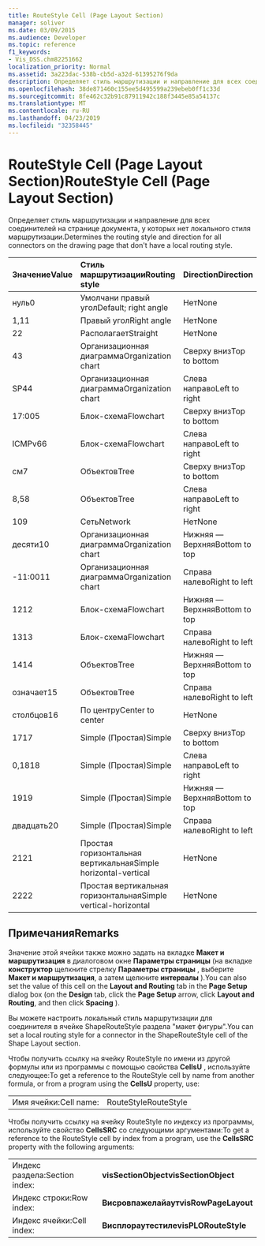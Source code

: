 ```yaml
---
title: RouteStyle Cell (Page Layout Section)
manager: soliver
ms.date: 03/09/2015
ms.audience: Developer
ms.topic: reference
f1_keywords:
- Vis_DSS.chm82251662
localization_priority: Normal
ms.assetid: 3a223dac-538b-cb5d-a32d-61395276f9da
description: Определяет стиль маршрутизации и направление для всех соединителей на странице документа, у которых нет локального стиля маршрутизации.
ms.openlocfilehash: 38de871460c155ee5d495599a239ebeb0ff1c33d
ms.sourcegitcommit: 8fe462c32b91c87911942c188f3445e85a54137c
ms.translationtype: MT
ms.contentlocale: ru-RU
ms.lasthandoff: 04/23/2019
ms.locfileid: "32358445"
---
```

# <a name="routestyle-cell-page-layout-section"></a><span data-ttu-id="4838c-103">RouteStyle Cell (Page Layout Section)</span><span class="sxs-lookup"><span data-stu-id="4838c-103">RouteStyle Cell (Page Layout Section)</span></span>

<span data-ttu-id="4838c-104">Определяет стиль маршрутизации и направление для всех соединителей на странице документа, у которых нет локального стиля маршрутизации.</span><span class="sxs-lookup"><span data-stu-id="4838c-104">Determines the routing style and direction for all connectors on the drawing page that don't have a local routing style.</span></span>
  
|<span data-ttu-id="4838c-105">**Значение**</span><span class="sxs-lookup"><span data-stu-id="4838c-105">**Value**</span></span>|<span data-ttu-id="4838c-106">**Стиль маршрутизации**</span><span class="sxs-lookup"><span data-stu-id="4838c-106">**Routing style**</span></span>|<span data-ttu-id="4838c-107">**Direction**</span><span class="sxs-lookup"><span data-stu-id="4838c-107">**Direction**</span></span>|<span data-ttu-id="4838c-108">**Константа автоматизации**</span><span class="sxs-lookup"><span data-stu-id="4838c-108">**Automation constant**</span></span>|
|:-----|:-----|:-----|:-----|
|<span data-ttu-id="4838c-109">нуль</span><span class="sxs-lookup"><span data-stu-id="4838c-109">0</span></span>  <br/> |<span data-ttu-id="4838c-110">Умолчани правый угол</span><span class="sxs-lookup"><span data-stu-id="4838c-110">Default; right angle</span></span>  <br/> |<span data-ttu-id="4838c-111">Нет</span><span class="sxs-lookup"><span data-stu-id="4838c-111">None</span></span>  <br/> |<span data-ttu-id="4838c-112">**Вислораутедефаулт**</span><span class="sxs-lookup"><span data-stu-id="4838c-112">**visLORouteDefault**</span></span> <br/> |
|<span data-ttu-id="4838c-113">1,1</span><span class="sxs-lookup"><span data-stu-id="4838c-113">1</span></span>  <br/> |<span data-ttu-id="4838c-114">Правый угол</span><span class="sxs-lookup"><span data-stu-id="4838c-114">Right angle</span></span>  <br/> |<span data-ttu-id="4838c-115">Нет</span><span class="sxs-lookup"><span data-stu-id="4838c-115">None</span></span>  <br/> |<span data-ttu-id="4838c-116">**Вислораутеригхтангле**</span><span class="sxs-lookup"><span data-stu-id="4838c-116">**visLORouteRightAngle**</span></span> <br/> |
|<span data-ttu-id="4838c-117">2</span><span class="sxs-lookup"><span data-stu-id="4838c-117">2</span></span>  <br/> |<span data-ttu-id="4838c-118">Располагает</span><span class="sxs-lookup"><span data-stu-id="4838c-118">Straight</span></span>  <br/> |<span data-ttu-id="4838c-119">Нет</span><span class="sxs-lookup"><span data-stu-id="4838c-119">None</span></span>  <br/> |<span data-ttu-id="4838c-120">**Вислораутестраигхт**</span><span class="sxs-lookup"><span data-stu-id="4838c-120">**visLORouteStraight**</span></span> <br/> |
|<span data-ttu-id="4838c-121">4</span><span class="sxs-lookup"><span data-stu-id="4838c-121">3</span></span>  <br/> |<span data-ttu-id="4838c-122">Организационная диаграмма</span><span class="sxs-lookup"><span data-stu-id="4838c-122">Organization chart</span></span>  <br/> |<span data-ttu-id="4838c-123">Сверху вниз</span><span class="sxs-lookup"><span data-stu-id="4838c-123">Top to bottom</span></span>  <br/> |<span data-ttu-id="4838c-124">**Вислораутеоргчартнс**</span><span class="sxs-lookup"><span data-stu-id="4838c-124">**visLORouteOrgChartNS**</span></span> <br/> |
|<span data-ttu-id="4838c-125">SP4</span><span class="sxs-lookup"><span data-stu-id="4838c-125">4</span></span>  <br/> |<span data-ttu-id="4838c-126">Организационная диаграмма</span><span class="sxs-lookup"><span data-stu-id="4838c-126">Organization chart</span></span>  <br/> |<span data-ttu-id="4838c-127">Слева направо</span><span class="sxs-lookup"><span data-stu-id="4838c-127">Left to right</span></span>  <br/> |<span data-ttu-id="4838c-128">**Вислораутеоргчартве**</span><span class="sxs-lookup"><span data-stu-id="4838c-128">**visLORouteOrgChartWE**</span></span> <br/> |
|<span data-ttu-id="4838c-129">17:00</span><span class="sxs-lookup"><span data-stu-id="4838c-129">5</span></span>  <br/> |<span data-ttu-id="4838c-130">Блок-схема</span><span class="sxs-lookup"><span data-stu-id="4838c-130">Flowchart</span></span>  <br/> |<span data-ttu-id="4838c-131">Сверху вниз</span><span class="sxs-lookup"><span data-stu-id="4838c-131">Top to bottom</span></span>  <br/> |<span data-ttu-id="4838c-132">**Вислораутефловчартнс**</span><span class="sxs-lookup"><span data-stu-id="4838c-132">**visLORouteFlowchartNS**</span></span> <br/> |
|<span data-ttu-id="4838c-133">ICMPv6</span><span class="sxs-lookup"><span data-stu-id="4838c-133">6</span></span>  <br/> |<span data-ttu-id="4838c-134">Блок-схема</span><span class="sxs-lookup"><span data-stu-id="4838c-134">Flowchart</span></span>  <br/> |<span data-ttu-id="4838c-135">Слева направо</span><span class="sxs-lookup"><span data-stu-id="4838c-135">Left to right</span></span>  <br/> |<span data-ttu-id="4838c-136">**Вислораутефловчартве**</span><span class="sxs-lookup"><span data-stu-id="4838c-136">**visLORouteFlowchartWE**</span></span> <br/> |
|<span data-ttu-id="4838c-137">см</span><span class="sxs-lookup"><span data-stu-id="4838c-137">7</span></span>  <br/> |<span data-ttu-id="4838c-138">Объектов</span><span class="sxs-lookup"><span data-stu-id="4838c-138">Tree</span></span>  <br/> |<span data-ttu-id="4838c-139">Сверху вниз</span><span class="sxs-lookup"><span data-stu-id="4838c-139">Top to bottom</span></span>  <br/> |<span data-ttu-id="4838c-140">**Вислораутетринс**</span><span class="sxs-lookup"><span data-stu-id="4838c-140">**visLORouteTreeNS**</span></span> <br/> |
|<span data-ttu-id="4838c-141">8,5</span><span class="sxs-lookup"><span data-stu-id="4838c-141">8</span></span>  <br/> |<span data-ttu-id="4838c-142">Объектов</span><span class="sxs-lookup"><span data-stu-id="4838c-142">Tree</span></span>  <br/> |<span data-ttu-id="4838c-143">Слева направо</span><span class="sxs-lookup"><span data-stu-id="4838c-143">Left to right</span></span>  <br/> |<span data-ttu-id="4838c-144">**Вислораутетриве**</span><span class="sxs-lookup"><span data-stu-id="4838c-144">**visLORouteTreeWE**</span></span> <br/> |
|<span data-ttu-id="4838c-145">10</span><span class="sxs-lookup"><span data-stu-id="4838c-145">9</span></span>  <br/> |<span data-ttu-id="4838c-146">Сеть</span><span class="sxs-lookup"><span data-stu-id="4838c-146">Network</span></span>  <br/> |<span data-ttu-id="4838c-147">Нет</span><span class="sxs-lookup"><span data-stu-id="4838c-147">None</span></span>  <br/> |<span data-ttu-id="4838c-148">**Вислораутенетворк**</span><span class="sxs-lookup"><span data-stu-id="4838c-148">**visLORouteNetwork**</span></span> <br/> |
|<span data-ttu-id="4838c-149">десяти</span><span class="sxs-lookup"><span data-stu-id="4838c-149">10</span></span>  <br/> |<span data-ttu-id="4838c-150">Организационная диаграмма</span><span class="sxs-lookup"><span data-stu-id="4838c-150">Organization chart</span></span>  <br/> |<span data-ttu-id="4838c-151">Нижняя — Верхняя</span><span class="sxs-lookup"><span data-stu-id="4838c-151">Bottom to top</span></span>  <br/> |<span data-ttu-id="4838c-152">**Вислораутеоргчартсн**</span><span class="sxs-lookup"><span data-stu-id="4838c-152">**visLORouteOrgChartSN**</span></span> <br/> |
|<span data-ttu-id="4838c-153">-11:00</span><span class="sxs-lookup"><span data-stu-id="4838c-153">11</span></span>  <br/> |<span data-ttu-id="4838c-154">Организационная диаграмма</span><span class="sxs-lookup"><span data-stu-id="4838c-154">Organization chart</span></span>  <br/> |<span data-ttu-id="4838c-155">Справа налево</span><span class="sxs-lookup"><span data-stu-id="4838c-155">Right to left</span></span>  <br/> |<span data-ttu-id="4838c-156">**Вислораутеоргчартев**</span><span class="sxs-lookup"><span data-stu-id="4838c-156">**visLORouteOrgChartEW**</span></span> <br/> |
|<span data-ttu-id="4838c-157">12</span><span class="sxs-lookup"><span data-stu-id="4838c-157">12</span></span>  <br/> |<span data-ttu-id="4838c-158">Блок-схема</span><span class="sxs-lookup"><span data-stu-id="4838c-158">Flowchart</span></span>  <br/> |<span data-ttu-id="4838c-159">Нижняя — Верхняя</span><span class="sxs-lookup"><span data-stu-id="4838c-159">Bottom to top</span></span>  <br/> |<span data-ttu-id="4838c-160">**Вислораутефловчартсн**</span><span class="sxs-lookup"><span data-stu-id="4838c-160">**visLORouteFlowchartSN**</span></span> <br/> |
|<span data-ttu-id="4838c-161">13</span><span class="sxs-lookup"><span data-stu-id="4838c-161">13</span></span>  <br/> |<span data-ttu-id="4838c-162">Блок-схема</span><span class="sxs-lookup"><span data-stu-id="4838c-162">Flowchart</span></span>  <br/> |<span data-ttu-id="4838c-163">Справа налево</span><span class="sxs-lookup"><span data-stu-id="4838c-163">Right to left</span></span>  <br/> |<span data-ttu-id="4838c-164">**Вислораутефловчартев**</span><span class="sxs-lookup"><span data-stu-id="4838c-164">**visLORouteFlowchartEW**</span></span> <br/> |
|<span data-ttu-id="4838c-165">14</span><span class="sxs-lookup"><span data-stu-id="4838c-165">14</span></span>  <br/> |<span data-ttu-id="4838c-166">Объектов</span><span class="sxs-lookup"><span data-stu-id="4838c-166">Tree</span></span>  <br/> |<span data-ttu-id="4838c-167">Нижняя — Верхняя</span><span class="sxs-lookup"><span data-stu-id="4838c-167">Bottom to top</span></span>  <br/> |<span data-ttu-id="4838c-168">**Вислораутетрисн**</span><span class="sxs-lookup"><span data-stu-id="4838c-168">**visLORouteTreeSN**</span></span> <br/> |
|<span data-ttu-id="4838c-169">означает</span><span class="sxs-lookup"><span data-stu-id="4838c-169">15</span></span>  <br/> |<span data-ttu-id="4838c-170">Объектов</span><span class="sxs-lookup"><span data-stu-id="4838c-170">Tree</span></span>  <br/> |<span data-ttu-id="4838c-171">Справа налево</span><span class="sxs-lookup"><span data-stu-id="4838c-171">Right to left</span></span>  <br/> |<span data-ttu-id="4838c-172">**Вислораутетриев**</span><span class="sxs-lookup"><span data-stu-id="4838c-172">**visLORouteTreeEW**</span></span> <br/> |
|<span data-ttu-id="4838c-173">столбцов</span><span class="sxs-lookup"><span data-stu-id="4838c-173">16</span></span>  <br/> |<span data-ttu-id="4838c-174">По центру</span><span class="sxs-lookup"><span data-stu-id="4838c-174">Center to center</span></span>  <br/> |<span data-ttu-id="4838c-175">Нет</span><span class="sxs-lookup"><span data-stu-id="4838c-175">None</span></span>  <br/> |<span data-ttu-id="4838c-176">**Вислораутецентертоцентер**</span><span class="sxs-lookup"><span data-stu-id="4838c-176">**visLORouteCenterToCenter**</span></span> <br/> |
|<span data-ttu-id="4838c-177">17</span><span class="sxs-lookup"><span data-stu-id="4838c-177">17</span></span>  <br/> |<span data-ttu-id="4838c-178">Simple (Простая)</span><span class="sxs-lookup"><span data-stu-id="4838c-178">Simple</span></span>  <br/> |<span data-ttu-id="4838c-179">Сверху вниз</span><span class="sxs-lookup"><span data-stu-id="4838c-179">Top to bottom</span></span>  <br/> |<span data-ttu-id="4838c-180">**Вислораутесимпленс**</span><span class="sxs-lookup"><span data-stu-id="4838c-180">**visLORouteSimpleNS**</span></span> <br/> |
|<span data-ttu-id="4838c-181">0,18</span><span class="sxs-lookup"><span data-stu-id="4838c-181">18</span></span>  <br/> |<span data-ttu-id="4838c-182">Simple (Простая)</span><span class="sxs-lookup"><span data-stu-id="4838c-182">Simple</span></span>  <br/> |<span data-ttu-id="4838c-183">Слева направо</span><span class="sxs-lookup"><span data-stu-id="4838c-183">Left to right</span></span>  <br/> |<span data-ttu-id="4838c-184">**Вислораутесимплеве**</span><span class="sxs-lookup"><span data-stu-id="4838c-184">**visLORouteSimpleWE**</span></span> <br/> |
|<span data-ttu-id="4838c-185">19</span><span class="sxs-lookup"><span data-stu-id="4838c-185">19</span></span>  <br/> |<span data-ttu-id="4838c-186">Simple (Простая)</span><span class="sxs-lookup"><span data-stu-id="4838c-186">Simple</span></span>  <br/> |<span data-ttu-id="4838c-187">Нижняя — Верхняя</span><span class="sxs-lookup"><span data-stu-id="4838c-187">Bottom to top</span></span>  <br/> |<span data-ttu-id="4838c-188">**Вислораутесимплесн**</span><span class="sxs-lookup"><span data-stu-id="4838c-188">**visLORouteSimpleSN**</span></span> <br/> |
|<span data-ttu-id="4838c-189">двадцать</span><span class="sxs-lookup"><span data-stu-id="4838c-189">20</span></span>  <br/> |<span data-ttu-id="4838c-190">Simple (Простая)</span><span class="sxs-lookup"><span data-stu-id="4838c-190">Simple</span></span>  <br/> |<span data-ttu-id="4838c-191">Справа налево</span><span class="sxs-lookup"><span data-stu-id="4838c-191">Right to left</span></span>  <br/> |<span data-ttu-id="4838c-192">**Вислораутесимплив**</span><span class="sxs-lookup"><span data-stu-id="4838c-192">**visLORouteSimpleEW**</span></span> <br/> |
|<span data-ttu-id="4838c-193">21</span><span class="sxs-lookup"><span data-stu-id="4838c-193">21</span></span>  <br/> |<span data-ttu-id="4838c-194">Простая горизонтальная вертикальная</span><span class="sxs-lookup"><span data-stu-id="4838c-194">Simple horizontal-vertical</span></span>  <br/> |<span data-ttu-id="4838c-195">Нет</span><span class="sxs-lookup"><span data-stu-id="4838c-195">None</span></span>  <br/> |<span data-ttu-id="4838c-196">**Вислораутесимплехв**</span><span class="sxs-lookup"><span data-stu-id="4838c-196">**visLORouteSimpleHV**</span></span> <br/> |
|<span data-ttu-id="4838c-197">22</span><span class="sxs-lookup"><span data-stu-id="4838c-197">22</span></span>  <br/> |<span data-ttu-id="4838c-198">Простая вертикальная горизонтальная</span><span class="sxs-lookup"><span data-stu-id="4838c-198">Simple vertical-horizontal</span></span>  <br/> |<span data-ttu-id="4838c-199">Нет</span><span class="sxs-lookup"><span data-stu-id="4838c-199">None</span></span>  <br/> |<span data-ttu-id="4838c-200">**Вислораутесимплевх**</span><span class="sxs-lookup"><span data-stu-id="4838c-200">**visLORouteSimpleVH**</span></span> <br/> |
   
## <a name="remarks"></a><span data-ttu-id="4838c-201">Примечания</span><span class="sxs-lookup"><span data-stu-id="4838c-201">Remarks</span></span>

<span data-ttu-id="4838c-202">Значение этой ячейки также можно задать на вкладке **Макет и маршрутизация** в диалоговом окне **Параметры страницы** (на вкладке **конструктор** щелкните стрелку **Параметры страницы** , выберите **Макет и маршрутизация**, а затем щелкните **интервалы** ).</span><span class="sxs-lookup"><span data-stu-id="4838c-202">You can also set the value of this cell on the **Layout and Routing** tab in the **Page Setup** dialog box (on the **Design** tab, click the **Page Setup** arrow, click **Layout and Routing**, and then click **Spacing** ).</span></span> 
  
<span data-ttu-id="4838c-203">Вы можете настроить локальный стиль маршрутизации для соединителя в ячейке ShapeRouteStyle раздела "макет фигуры".</span><span class="sxs-lookup"><span data-stu-id="4838c-203">You can set a local routing style for a connector in the ShapeRouteStyle cell of the Shape Layout section.</span></span> 
  
<span data-ttu-id="4838c-204">Чтобы получить ссылку на ячейку RouteStyle по имени из другой формулы или из программы с помощью свойства **CellsU** , используйте следующее:</span><span class="sxs-lookup"><span data-stu-id="4838c-204">To get a reference to the RouteStyle cell by name from another formula, or from a program using the **CellsU** property, use:</span></span> 
  
|||
|:-----|:-----|
|<span data-ttu-id="4838c-205">Имя ячейки:</span><span class="sxs-lookup"><span data-stu-id="4838c-205">Cell name:</span></span>  <br/> |<span data-ttu-id="4838c-206">RouteStyle</span><span class="sxs-lookup"><span data-stu-id="4838c-206">RouteStyle</span></span>  <br/> |
   
<span data-ttu-id="4838c-207">Чтобы получить ссылку на ячейку RouteStyle по индексу из программы, используйте свойство **CellsSRC** со следующими аргументами:</span><span class="sxs-lookup"><span data-stu-id="4838c-207">To get a reference to the RouteStyle cell by index from a program, use the **CellsSRC** property with the following arguments:</span></span> 
  
|||
|:-----|:-----|
|<span data-ttu-id="4838c-208">Индекс раздела:</span><span class="sxs-lookup"><span data-stu-id="4838c-208">Section index:</span></span>  <br/> |<span data-ttu-id="4838c-209">**visSectionObject**</span><span class="sxs-lookup"><span data-stu-id="4838c-209">**visSectionObject**</span></span> <br/> |
|<span data-ttu-id="4838c-210">Индекс строки:</span><span class="sxs-lookup"><span data-stu-id="4838c-210">Row index:</span></span>  <br/> |<span data-ttu-id="4838c-211">**Висровпажелайаут**</span><span class="sxs-lookup"><span data-stu-id="4838c-211">**visRowPageLayout**</span></span> <br/> |
|<span data-ttu-id="4838c-212">Индекс ячейки:</span><span class="sxs-lookup"><span data-stu-id="4838c-212">Cell index:</span></span>  <br/> |<span data-ttu-id="4838c-213">**Висплораутестиле**</span><span class="sxs-lookup"><span data-stu-id="4838c-213">**visPLORouteStyle**</span></span> <br/> |
   

